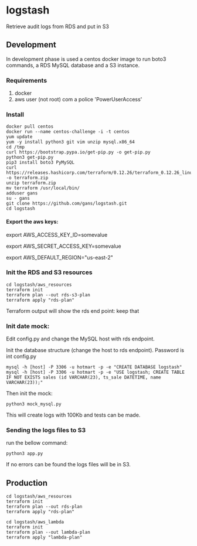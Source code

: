 # logstash
Retrieve audit logs from RDS and put in S3

## Development
In development phase is used a centos docker image to run boto3 commands, a RDS MySQL database and a S3 instance.

### Requirements 
 1. docker
 2. aws user (not root) com a police 'PowerUserAccess'
### Install
```
docker pull centos
docker run --name centos-challenge -i -t centos
yum update
yum -y install python3 git vim unzip mysql.x86_64
cd /tmp
curl https://bootstrap.pypa.io/get-pip.py -o get-pip.py
python3 get-pip.py
pip3 install boto3 PyMySQL
curl https://releases.hashicorp.com/terraform/0.12.26/terraform_0.12.26_linux_amd64.zip -o terraform.zip
unzip terraform.zip
mv terraform /usr/local/bin/
adduser gans
su - gans
git clone https://github.com/gans/logstash.git
cd logstash
```

#### Export the aws keys:

export AWS_ACCESS_KEY_ID=somevalue

export AWS_SECRET_ACCESS_KEY=somevalue

export AWS_DEFAULT_REGION="us-east-2"

### Init the RDS and S3 resources

```
cd logstash/aws_resources
terraform init
terraform plan --out rds-s3-plan
terraform apply "rds-plan"
```

Terraform output will show the rds end point: keep that

### Init date mock:

Edit config.py and change the MySQL host with rds endpoint.

Init the database structure (change the host to rds endpoint). Password is int config.py
```
mysql -h [host] -P 3306 -u hotmart -p -e "CREATE DATABASE logstash"
mysql -h [host] -P 3306 -u hotmart -p -e "USE logstash; CREATE TABLE IF NOT EXISTS sales (id VARCHAR(23), ts_sale DATETIME, name VARCHAR(23));"
```
 Then init the mock:
```
python3 mock_mysql.py
```
This will create logs with 100Kb and tests can be made.

### Sending the logs files to S3

run the bellow command:

```
python3 app.py
```
If no errors can be found the logs files will be in S3.


## Production

```
cd logstash/aws_resources
terraform init
terraform plan --out rds-plan
terraform apply "rds-plan"

cd logstash/aws_lambda
terraform init
terraform plan --out lambda-plan
terraform apply "lambda-plan"
```
